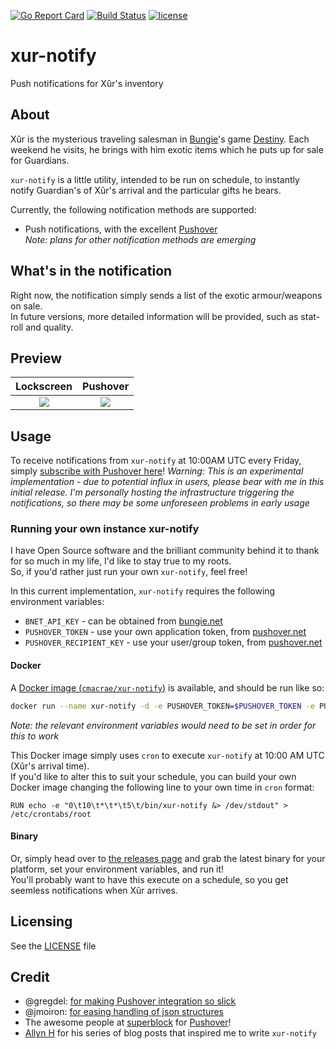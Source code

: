 [![Go Report Card](https://goreportcard.com/badge/github.com/cmacrae/xur-notify)](https://goreportcard.com/report/github.com/cmacrae/xur-notify) [![Build Status](https://travis-ci.org/cmacrae/xur-notify.svg?branch=master)](https://travis-ci.org/cmacrae/xur-notify) [![license](http://img.shields.io/badge/license-MIT-red.svg?style=flat)](LICENSE)
# xur-notify
Push notifications for Xûr's inventory

## About
Xûr is the mysterious traveling salesman in [Bungie](https://bungie.net)'s game [Destiny](https://www.destinythegame.com/uk/en/home). Each weekend he visits, he brings with him exotic items which he puts up for sale for Guardians.  

`xur-notify` is a little utility, intended to be run on schedule, to instantly notify Guardian's of Xûr's arrival and the particular gifts he bears.

Currently, the following notification methods are supported:  
- Push notifications, with the excellent [Pushover](https://pushover.net)  
_Note: plans for other notification methods are emerging_

## What's in the notification
Right now, the notification simply sends a list of the exotic armour/weapons on sale.  
In future versions, more detailed information will be provided, such as stat-roll and quality.

## Preview
Lockscreen                 |  Pushover
:-------------------------:|:-------------------------:
![](http://i.imgur.com/j1YJwSN.png)  |  ![](http://i.imgur.com/l6dbZq4.png)

## Usage
To receive notifications from `xur-notify` at 10:00AM UTC every Friday, simply [subscribe with Pushover here](https://pushover.net/subscribe/Xr-mwxq4o1v35qs8er)!
_Warning: This is an experimental implementation - due to potential influx in users, please bear with me in this initial release. I'm personally hosting the infrastructure triggering the notifications, so there may be some unforeseen problems in early usage_

### Running your own instance xur-notify
I have Open Source software and the brilliant community behind it to thank for so much in my life, I'd like to stay true to my roots.  
So, if you'd rather just run your own `xur-notify`, feel free!  

In this current implementation, `xur-notify` requires the following environment variables:  
- `BNET_API_KEY` - can be obtained from [bungie.net](https://www.bungie.net/en/Application)
- `PUSHOVER_TOKEN` - use your own application token, from [pushover.net](https://pushover.net)
- `PUSHOVER_RECIPIENT_KEY` - use your user/group token, from [pushover.net](https://pushover.net)

#### Docker
A [Docker image (`cmacrae/xur-notify`)](https://hub.docker.com/r/cmacrae/xur-notify/) is available, and should be run like so:
``` bash
docker run --name xur-notify -d -e PUSHOVER_TOKEN=$PUSHOVER_TOKEN -e PUSHOVER_RECIPIENT_KEY=$PUSHOVER_RECIPIENT_KEY -e BNET_API_KEY=$BNET_API_KEY cmacrae/xur-notify:1.0.0-alpha
```
_Note: the relevant environment variables would need to be set in order for this to work_

This Docker image simply uses `cron` to execute `xur-notify` at 10:00 AM UTC (Xûr's arrival time).  
If you'd like to alter this to suit your schedule, you can build your own Docker image changing the following line to your own time in `cron` format:  
``` cron
RUN echo -e "0\t10\t*\t*\t5\t/bin/xur-notify &> /dev/stdout" > /etc/crontabs/root
```

#### Binary
Or, simply head over to [the releases page](https://github.com/cmacrae/xur-notify/releases) and grab the latest binary for your platform, set your environment variables, and run it!  
You'll probably want to have this execute on a schedule, so you get seemless notifications when Xûr arrives.

## Licensing
See the [LICENSE](LICENSE) file

## Credit
- @gregdel: [for making Pushover integration so slick](https://github.com/gregdel/pushover)
- @jmoiron: [for easing handling of json structures](https://github.com/jmoiron/jsonq)
- The awesome people at [superblock](https://superblock.net/contact/) for [Pushover](https://pushover.net)!
- [Allyn H](http://allynh.com/blog/) for his series of blog posts that inspired me to write `xur-notify`
